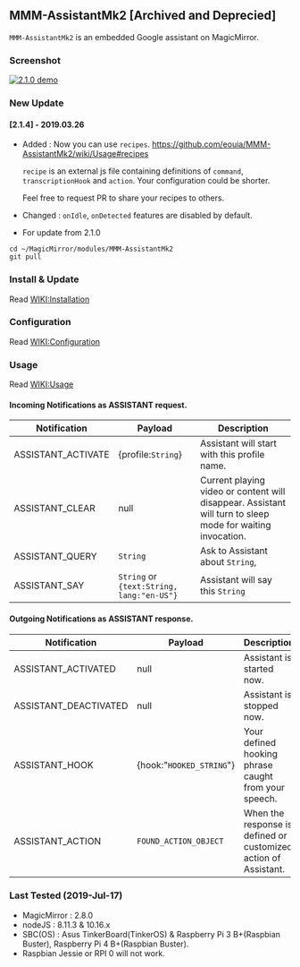 ## MMM-AssistantMk2 [Archived and Deprecied]
`MMM-AssistantMk2` is an embedded Google assistant on MagicMirror.

### Screenshot
[![2.1.0 demo](https://img.youtube.com/vi/7yI_9NfhpwI/1.jpg)](https://youtu.be/7yI_9NfhpwI)

### New Update
#### [2.1.4] - 2019.03.26
- Added : Now you can use `recipes`. https://github.com/eouia/MMM-AssistantMk2/wiki/Usage#recipes
    
  `recipe` is an external js file containing definitions of `command`, `transcriptionHook` and `action`. Your configuration could be shorter.
  
  Feel free to request PR to share your recipes to others.
- Changed : `onIdle`, `onDetected` features are disabled by default.

- For update from 2.1.0
```
cd ~/MagicMirror/modules/MMM-AssistantMk2
git pull
```

### Install & Update
Read [WIKI:Installation](https://github.com/eouia/MMM-AssistantMk2/wiki/Installation)

### Configuration
Read [WIKI:Configuration](https://github.com/eouia/MMM-AssistantMk2/wiki/Configuration)

### Usage
Read [WIKI:Usage](https://github.com/eouia/MMM-AssistantMk2/wiki/Usage)


#### Incoming Notifications as ASSISTANT request.
|Notification|Payload|Description|
|---|---|---|
|ASSISTANT_ACTIVATE|{profile:`String`}|Assistant will start with this profile name.
|ASSISTANT_CLEAR|null|Current playing video or content will disappear. Assistant will turn to sleep mode for waiting invocation.
|ASSISTANT_QUERY| `String` | Ask to Assistant about `String`,
|ASSISTANT_SAY| `String` or `{text:String, lang:"en-US"}` | Assistant will say this `String`

#### Outgoing Notifications as ASSISTANT response.
|Notification|Payload|Description|
|---|---|---|
|ASSISTANT_ACTIVATED|null|Assistant is started now.
|ASSISTANT_DEACTIVATED|null|Assistant is stopped now.
|ASSISTANT_HOOK|{hook:"`HOOKED_STRING`"}|Your defined hooking phrase caught from your speech.
|ASSISTANT_ACTION|`FOUND_ACTION_OBJECT`|When the response is defined or customized action of Assistant.


### Last Tested (2019-Jul-17)
- MagicMirror : 2.8.0
- nodeJS : 8.11.3 & 10.16.x
- SBC(OS) : Asus TinkerBoard(TinkerOS) & Raspberry Pi 3 B+(Raspbian Buster), Raspberry Pi 4 B+(Raspbian Buster).
- Raspbian Jessie or RPI 0 will not work.
